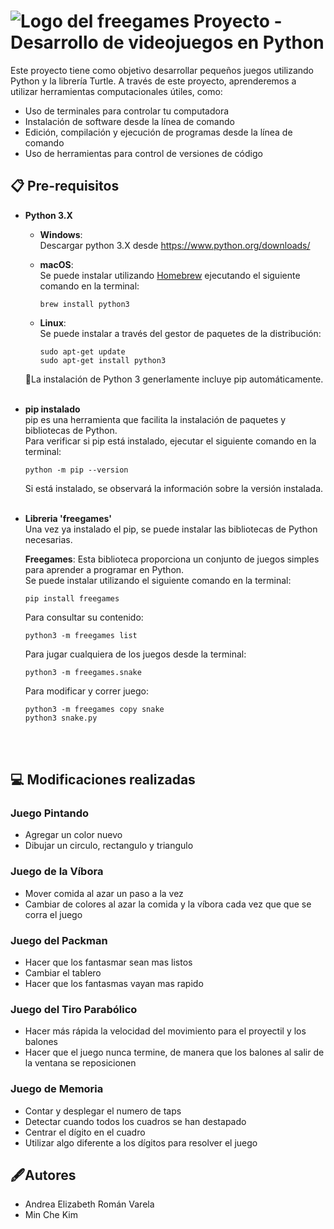 # ![Logo del freegames](https://pypi.org/static/images/logo-small.2a411bc6.svg) Proyecto - Desarrollo de videojuegos en Python
Este proyecto tiene como objetivo desarrollar pequeños juegos utilizando Python y la librería Turtle. A través de este proyecto, aprenderemos a utilizar herramientas computacionales útiles, como:
- Uso de terminales para controlar tu computadora
- Instalación de software desde la línea de comando
- Edición, compilación y ejecución de programas desde la línea de comando
- Uso de herramientas para control de versiones de código

## 📋 Pre-requisitos 
- **Python 3.X** <br>
  - **Windows**:\
     Descargar python 3.X desde https://www.python.org/downloads/

  - **macOS**:\
    Se puede instalar utilizando [Homebrew](https://brew.sh/) ejecutando el siguiente comando en la terminal:
    ```
    brew install python3
    ```
    
  - **Linux**:\
    Se puede instalar a través del gestor de paquetes de la distribución:
    ```
    sudo apt-get update
    sudo apt-get install python3
    ```

  📝La instalación de Python 3 generlamente incluye pip automáticamente.
<br></br>
- **pip instalado**\
  pip es una herramienta que facilita la instalación de paquetes y bibliotecas de Python.  
  Para verificar si pip está instalado, ejecutar el siguiente comando en la terminal:
  ```
  python -m pip --version
  ```
  Si está instalado, se observará la información sobre la versión instalada.
<br></br>
- **Libreria 'freegames'**\
  Una vez ya instalado el pip, se puede instalar las bibliotecas de Python necesarias.
  
  **Freegames**: Esta biblioteca proporciona un conjunto de juegos simples para aprender a programar en Python.\
  Se puede instalar utilizando el siguiente comando en la terminal:
  ```
  pip install freegames
  ```
  Para consultar su contenido:
  ```
  python3 -m freegames list
  ```
  Para jugar cualquiera de los juegos desde la terminal:
  ```
  python3 -m freegames.snake
  ```
  Para modificar y correr juego:
  ```
  python3 -m freegames copy snake
  python3 snake.py
  ```
<br></br>
## 💻 Modificaciones realizadas 
### Juego Pintando
- Agregar un color nuevo
- Dibujar un circulo, rectangulo y triangulo

### Juego de la Víbora
- Mover comida al azar un paso a la vez
- Cambiar de colores al azar la comida y la víbora cada vez que que se corra el juego

### Juego del Packman
- Hacer que los fantasmar sean mas listos
- Cambiar el tablero
- Hacer que los fantasmas vayan mas rapido

### Juego del Tiro Parabólico
- Hacer más rápida la velocidad del movimiento para el proyectil y los balones
- Hacer que el juego nunca termine, de manera que los balones al salir de la ventana se reposicionen 

### Juego de Memoria
- Contar y desplegar el numero de taps
- Detectar cuando todos los cuadros se han destapado
- Centrar el dígito en el cuadro
- Utilizar algo diferente a los dígitos para resolver el juego

## 🖋️Autores
- Andrea Elizabeth Román Varela
- Min Che Kim
